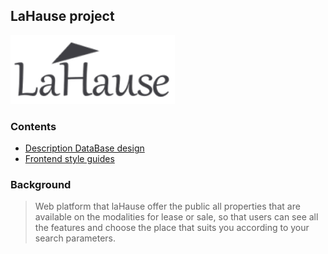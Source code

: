 
## LaHause project
[![LaHause Banner](./frontend/src/assets/static/lahause-logo-min-mark.png)]()


### Contents
* [Description DataBase design](./ReadmeDB.md)
* [Frontend style guides](./frontend/README.md)

### Background

> Web platform that laHause offer the public all properties that are available on the modalities for lease or sale, so that users can see all the features and choose the place that suits you according to your search parameters.
